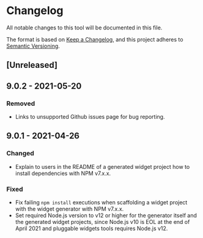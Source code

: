 # Changelog

All notable changes to this tool will be documented in this file.

The format is based on [Keep a Changelog](https://keepachangelog.com/en/1.0.0/), and this project adheres to [Semantic Versioning](https://semver.org/spec/v2.0.0.html).

## [Unreleased]

## 9.0.2 - 2021-05-20

### Removed
- Links to unsupported Github issues page for bug reporting.

## 9.0.1 - 2021-04-26

### Changed

- Explain to users in the README of a generated widget project how to install dependencies with NPM v7.x.x.

### Fixed

- Fix failing `npm install` executions when scaffolding a widget project with the widget generator with NPM v7.x.x.
- Set required Node.js version to v12 or higher for the generator itself and the generated widget projects, since Node.js v10 is EOL at the end of April 2021 and pluggable widgets tools requires Node.js v12.
